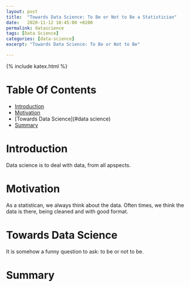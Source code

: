 ```yaml
---
layout: post
title:  "Towards Data Science: To Be or Not to Be a Statistician"
date:   2020-11-12 10:45:00 +0200
permalink: datascience
tags: [Data Science]
categories: [data-science]
excerpt: "Towards Data Science: To Be or Not to Be"

---
```

{% include katex.html %}

# Table Of Contents
- [Introduction](#introduction)
- [Motivation](#motivation)
- [Towards Data Science](#data science)
- [Summary](#summary)


# Introduction

Data science is to deal with data, from all apspects. 

# Motivation

As a statistican, we always think about the data. Often times, we think the data is there, being cleaned and with good format.

# Towards Data Science

It is somehow a funny question to ask: to be or not to be.

# Summary
